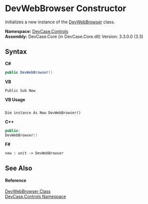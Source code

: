 # DevWebBrowser Constructor 
 

Initializes a new instance of the <a href="T_DevCase_Controls_DevWebBrowser">DevWebBrowser</a> class.

**Namespace:**&nbsp;<a href="N_DevCase_Controls">DevCase.Controls</a><br />**Assembly:**&nbsp;DevCase.Core (in DevCase.Core.dll) Version: 3.3.0.0 (3.3)

## Syntax

**C#**<br />
``` C#
public DevWebBrowser()
```

**VB**<br />
``` VB
Public Sub New
```

**VB Usage**<br />
``` VB Usage

Dim instance As New DevWebBrowser()
```

**C++**<br />
``` C++
public:
DevWebBrowser()
```

**F#**<br />
``` F#
new : unit -> DevWebBrowser
```


## See Also


#### Reference
<a href="T_DevCase_Controls_DevWebBrowser">DevWebBrowser Class</a><br /><a href="N_DevCase_Controls">DevCase.Controls Namespace</a><br />